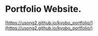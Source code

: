 # Portfolio Website.
[https://usong2.github.io/kyobo_portfolio/](https://usong2.github.io/kyobo_portfolio/)

